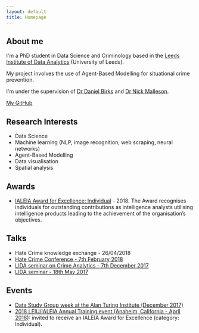 ```yaml
---
layout: default
title: Homepage
---
```


## About me
I'm a PhD student in Data Science and Criminology based in the [Leeds Institute of Data Analytics](https://lida.leeds.ac.uk/) (University of Leeds). 

My project involves the use of Agent-Based Modelling for situational crime prevention.

I'm under the supervision of [Dr Daniel Birks](https://essl.leeds.ac.uk/law/staff/261/dr-daniel-birks) and [Dr Nick Malleson](http://nickmalleson.co.uk/).

[My GitHub](https://github.com/mednche)

## Research Interests

* Data Science
* Machine learning (NLP, image recognition, web scraping, neural networks)
* Agent-Based Modelling 
* Data visualisation
* Spatial analysis

## Awards

* [IALEIA Award for Excellence: Individual](https://mednche.github.io/IALEIA/) - 2018. The Award recognises individuals for outstanding contributions as intelligence analysts utilising intelligence products leading to the achievement of the organisation’s objectives.


## Talks
* Hate Crime knowledge exchange - 26/04/2018
* [Hate Crime Conference - 7th February 2018](https://www.eventbrite.co.uk/e/hate-crime-conference-tickets-42034378959)
* [LIDA seminar on Crime Analytics - 7th December 2017](https://lida.leeds.ac.uk/event/crime-analytics-2/)
* [LIDA seminar - 18th May 2017](https://lida.leeds.ac.uk/event/lida-intern-seminar-4/)

## Events
* [Data Study Group week at the Alan Turing Institute (December 2017)](https://www.turing.ac.uk/data-study-groups/)
* [2018 LEIU/IALEIA Annual Training event (Anaheim, California  - April 2018)](https://www.ialeia.org/registration_agenda.php): invited to receive an IALEIA Award for Excellence (category: Individual).







